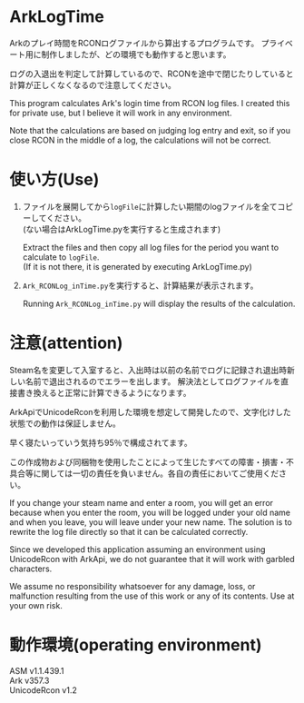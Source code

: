 # ArkLogTime
Arkのプレイ時間をRCONログファイルから算出するプログラムです。
プライベート用に制作しましたが、どの環境でも動作すると思います。

ログの入退出を判定して計算しているので、RCONを途中で閉じたりしていると計算が正しくなくなるので注意してください。

This program calculates Ark's login time from RCON log files.
I created this for private use, but I believe it will work in any environment.

Note that the calculations are based on judging log entry and exit, so if you close RCON in the middle of a log, the calculations will not be correct.

# 使い方(Use)
1. ファイルを展開してから`logFile`に計算したい期間のlogファイルを全てコピーしてください。  
  (ない場合はArkLogTime.pyを実行すると生成されます)  
  
    Extract the files and then copy all log files for the period you want to calculate to `logFile`.  
  (If it is not there, it is generated by executing ArkLogTime.py)  

2. `Ark_RCONLog_inTime.py`を実行すると、計算結果が表示されます。   

   Running `Ark_RCONLog_inTime.py` will display the results of the calculation.

# 注意(attention)
Steam名を変更して入室すると、入出時は以前の名前でログに記録され退出時新しい名前で退出されるのでエラーを出します。
解決法としてログファイルを直接書き換えると正常に計算できるようになります。

ArkApiでUnicodeRconを利用した環境を想定して開発したので、文字化けした状態での動作は保証しません。

早く寝たいっていう気持ち95％で構成されてます。

この作成物および同梱物を使用したことによって生じたすべての障害・損害・不具合等に関しては一切の責任を負いません。各自の責任においてご使用ください。

If you change your steam name and enter a room, you will get an error because when you enter the room, you will be logged under your old name and when you leave, you will leave under your new name.
The solution is to rewrite the log file directly so that it can be calculated correctly.

Since we developed this application assuming an environment using UnicodeRcon with ArkApi, we do not guarantee that it will work with garbled characters.

We assume no responsibility whatsoever for any damage, loss, or malfunction resulting from the use of this work or any of its contents. Use at your own risk.


# 動作環境(operating environment)
ASM v1.1.439.1   
Ark v357.3   
UnicodeRcon v1.2   

